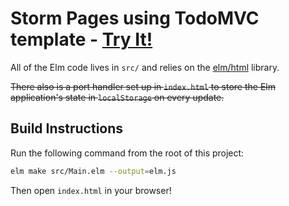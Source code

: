 # Storm Pages using TodoMVC template - [Try It!](https://evancz.github.io/elm-todomvc)

All of the Elm code lives in `src/` and relies on the [elm/html][html] library.

[html]: https://package.elm-lang.org/packages/elm/html/latest

~~There also is a port handler set up in `index.html` to store the Elm application's state in `localStorage` on every update.~~

## Build Instructions

Run the following command from the root of this project:

```bash
elm make src/Main.elm --output=elm.js
```

Then open `index.html` in your browser!
